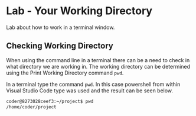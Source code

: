# Lab - Your Working Directory

Lab about how to work in a terminal window.

## Checking Working Directory

When using the command line in a terminal there can be a need to check in what directory we are working in. The working directory can be determined using the Print Working Directory command `pwd`.

In a terminal type the command `pwd`. In this case powershell from within Visual Studio Code type was used and the result can be seen below.

```sh
coder@8273028ceef3:~/project$ pwd
/home/coder/project
```
